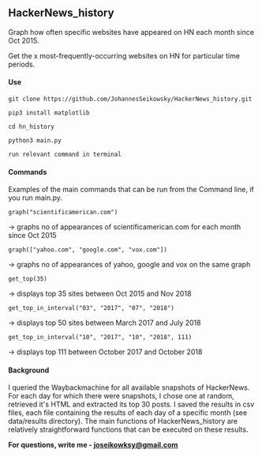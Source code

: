 ## HackerNews_history

Graph how often specific websites have appeared on HN each month since Oct 2015.

Get the x most-frequently-occurring websites on HN for particular time periods.


#### Use
`git clone https://github.com/JohannesSeikowsky/HackerNews_history.git`

`pip3 install matplotlib`

`cd hn_history`

`python3 main.py`

`run relevant command in terminal`


#### Commands
Examples of the main commands that can be run from the Command line, if you run main.py.

`graph("scientificamerican.com")`

-> graphs no of appearances of scientificamerican.com for each month since Oct 2015

`graph(["yahoo.com", "google.com", "vox.com"])`

-> graphs no of appearances of yahoo, google and vox on the same graph

`get_top(35)`

-> displays top 35 sites between Oct 2015 and Nov 2018

`get_top_in_interval("03", "2017", "07", "2018")`

-> displays top 50 sites between March 2017 and July 2018

`get_top_in_interval("10", "2017", "10", "2018", 111)`

-> displays top 111 between October 2017 and October 2018


#### Background
I queried the Waybackmachine for all available snapshots of HackerNews.
For each day for which there were snapshots, I chose one at random, 
retrieved it's HTML and extracted its top 30 posts. I saved the results in csv files,
each file containing the results of each day of a specific month (see data/results directory). 
The main functions of HackerNews_history are relatively straightforward functions that can be executed on these results.

**For questions, write me - joseikowksy@gmail.com**